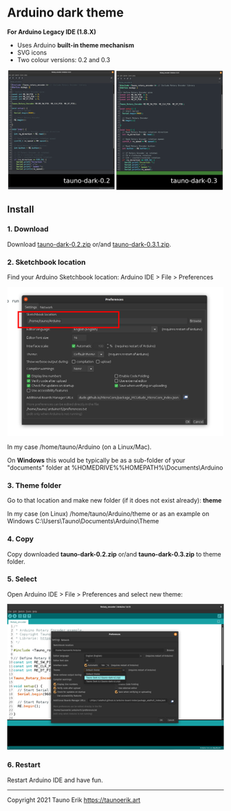# Arduino dark theme

**For Arduino Legacy IDE (1.8.X)**

* Uses Arduino **built-in theme mechanism**
* SVG icons
* Two colour versions: 0.2 and 0.3

![tauno-dark-0.2 vs tauno-dark-0.3](screenshots/02vs03.png)

## Install

### 1. Download

Download [tauno-dark-0.2.zip](https://github.com/taunoe/arduino-dark-theme/releases/download/v0.3.1/tauno-dark-0.2.zip) or/and [tauno-dark-0.3.1.zip](https://github.com/taunoe/arduino-dark-theme/releases/download/v0.3.1/theme-dark_0.3.1.zip).

### 2. Sketchbook location

Find your Arduino Sketchbook location: Arduino IDE > File > Preferences

![Arduino Sketchbook location](screenshots/arduino_preference_red.png)

In my case /home/tauno/Arduino (on a Linux/Mac).

On **Windows** this would be typically be as a sub-folder of  your "documents" folder at %HOMEDRIVE%%HOMEPATH%\Documents\Arduino

### 3. Theme folder

Go to that location and make new folder (if it does not exist already): **theme**

In my case (on Linux) /home/tauno/Arduino/theme or as an example on Windows C:\Users\Tauno\Documents\Arduino\Theme

### 4. Copy

Copy downloaded **tauno-dark-0.2.zip** or/and **tauno-dark-0.3.zip** to theme folder.

### 5. Select

Open Arduino IDE > File > Preferences and select new theme:

![Arduino Sketchbook location](screenshots/theme-selection.png)

### 6. Restart

Restart Arduino IDE and have fun.
___

Copyright 2021 Tauno Erik https://taunoerik.art

